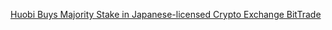 [Huobi Buys Majority Stake in Japanese-licensed Crypto Exchange BitTrade](https://cointelegraph.com/news/huobi-buys-majority-stake-in-japanese-licensed-crypto-exchange-bittrade)